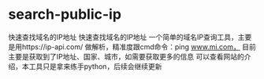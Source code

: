 # search-public-ip
快速查找域名的IP地址
快速查找域名的IP地址 一个简单的域名IP查询工具，主要是用https://ip-api.com/ 做解析，精准度跟cmd命令：ping www.mi.com，
目前主要是获取到了IP地址、国家、城市，如需要获取更多的信息 可以查看网站的介绍，本工具只是拿来练手python，后续会继续更新
